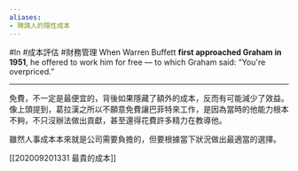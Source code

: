 ```yaml
---
aliases:
- 聘請人的隱性成本
---
```

#ln #成本評估 #財務管理 
When Warren Buffett **first approached Graham in 1951**, he offered to work him for free — to which Graham said: “You're overpriced.”

---

免費，不一定是最便宜的，背後如果隱藏了額外的成本，反而有可能減少了效益。像上頭提到，葛拉漢之所以不願意免費讓巴菲特來工作，是因為當時的他能力根本不夠，不只沒辦法做出貢獻，甚至還得花費許多精力在教導他。

雖然人事成本本來就是公司需要負擔的，但要根據當下狀況做出最適當的選擇。

[[202009201331 最貴的成本]]